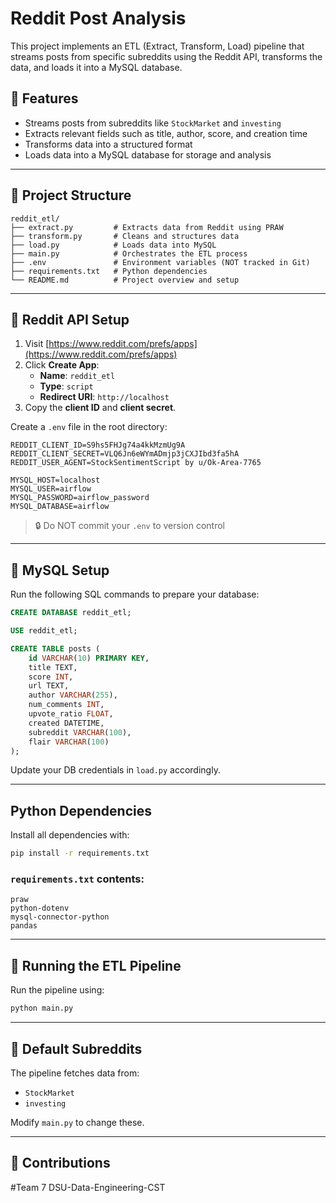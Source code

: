 # Reddit Post Analysis

This project implements an ETL (Extract, Transform, Load) pipeline that streams posts from specific subreddits using the Reddit API, transforms the data, and loads it into a MySQL database.

## 🔧 Features

- Streams posts from subreddits like `StockMarket` and `investing`
- Extracts relevant fields such as title, author, score, and creation time
- Transforms data into a structured format
- Loads data into a MySQL database for storage and analysis

---

## 📁 Project Structure

```
reddit_etl/
├── extract.py         # Extracts data from Reddit using PRAW
├── transform.py       # Cleans and structures data
├── load.py            # Loads data into MySQL
├── main.py            # Orchestrates the ETL process
├── .env               # Environment variables (NOT tracked in Git)
├── requirements.txt   # Python dependencies
└── README.md          # Project overview and setup
```

---

## 🔐 Reddit API Setup

1. Visit [https://www.reddit.com/prefs/apps](https://www.reddit.com/prefs/apps)
2. Click **Create App**:
   - **Name**: `reddit_etl`
   - **Type**: `script`
   - **Redirect URI**: `http://localhost`
3. Copy the **client ID** and **client secret**.

Create a `.env` file in the root directory:

```
REDDIT_CLIENT_ID=S9hs5FHJg74a4kkMzmUg9A
REDDIT_CLIENT_SECRET=VLQ6Jn6eWYmADmjp3jCXJIbd3fa5hA
REDDIT_USER_AGENT=StockSentimentScript by u/Ok-Area-7765

MYSQL_HOST=localhost
MYSQL_USER=airflow
MYSQL_PASSWORD=airflow_password
MYSQL_DATABASE=airflow
```

> 🔒 Do NOT commit your `.env` to version control

---

## 🧱 MySQL Setup

Run the following SQL commands to prepare your database:

```sql
CREATE DATABASE reddit_etl;

USE reddit_etl;

CREATE TABLE posts (
    id VARCHAR(10) PRIMARY KEY,
    title TEXT,
    score INT,
    url TEXT,
    author VARCHAR(255),
    num_comments INT,
    upvote_ratio FLOAT,
    created DATETIME,
    subreddit VARCHAR(100),
    flair VARCHAR(100)
);
```

Update your DB credentials in `load.py` accordingly.

---

##  Python Dependencies

Install all dependencies with:

```bash
pip install -r requirements.txt
```

### `requirements.txt` contents:

```
praw
python-dotenv
mysql-connector-python
pandas
```

---

## 🚀 Running the ETL Pipeline

Run the pipeline using:

```bash
python main.py
```

---

## 📌 Default Subreddits

The pipeline fetches data from:
- `StockMarket`
- `investing`

Modify `main.py` to change these.

---

## 🙌 Contributions

#Team 7 DSU-Data-Engineering-CST

